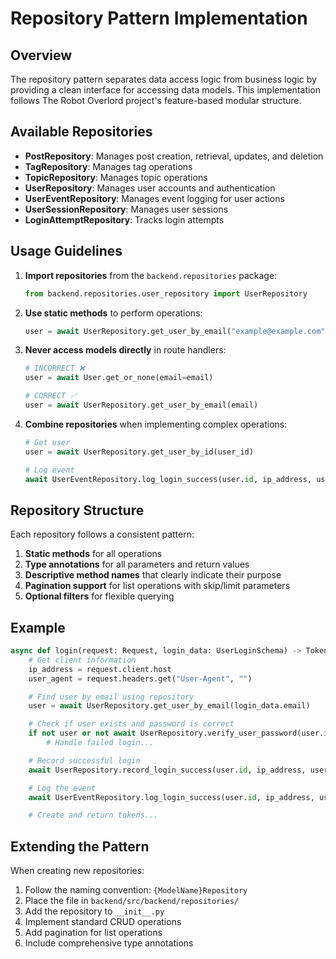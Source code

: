 # Repository Pattern Implementation

## Overview

The repository pattern separates data access logic from business logic by providing a clean interface for accessing data models. This implementation follows The Robot Overlord project's feature-based modular structure.

## Available Repositories

- **PostRepository**: Manages post creation, retrieval, updates, and deletion
- **TagRepository**: Manages tag operations
- **TopicRepository**: Manages topic operations
- **UserRepository**: Manages user accounts and authentication
- **UserEventRepository**: Manages event logging for user actions
- **UserSessionRepository**: Manages user sessions
- **LoginAttemptRepository**: Tracks login attempts

## Usage Guidelines

1. **Import repositories** from the `backend.repositories` package:
   ```python
   from backend.repositories.user_repository import UserRepository
   ```

2. **Use static methods** to perform operations:
   ```python
   user = await UserRepository.get_user_by_email("example@example.com")
   ```

3. **Never access models directly** in route handlers:
   ```python
   # INCORRECT ❌
   user = await User.get_or_none(email=email)

   # CORRECT ✅
   user = await UserRepository.get_user_by_email(email)
   ```

4. **Combine repositories** when implementing complex operations:
   ```python
   # Get user
   user = await UserRepository.get_user_by_id(user_id)

   # Log event
   await UserEventRepository.log_login_success(user.id, ip_address, user_agent)
   ```

## Repository Structure

Each repository follows a consistent pattern:

1. **Static methods** for all operations
2. **Type annotations** for all parameters and return values
3. **Descriptive method names** that clearly indicate their purpose
4. **Pagination support** for list operations with skip/limit parameters
5. **Optional filters** for flexible querying

## Example

```python
async def login(request: Request, login_data: UserLoginSchema) -> TokenSchema:
    # Get client information
    ip_address = request.client.host
    user_agent = request.headers.get("User-Agent", "")

    # Find user by email using repository
    user = await UserRepository.get_user_by_email(login_data.email)

    # Check if user exists and password is correct
    if not user or not await UserRepository.verify_user_password(user.id, login_data.password):
        # Handle failed login...

    # Record successful login
    await UserRepository.record_login_success(user.id, ip_address, user_agent)

    # Log the event
    await UserEventRepository.log_login_success(user.id, ip_address, user_agent)

    # Create and return tokens...
```

## Extending the Pattern

When creating new repositories:

1. Follow the naming convention: `{ModelName}Repository`
2. Place the file in `backend/src/backend/repositories/`
3. Add the repository to `__init__.py`
4. Implement standard CRUD operations
5. Add pagination for list operations
6. Include comprehensive type annotations
